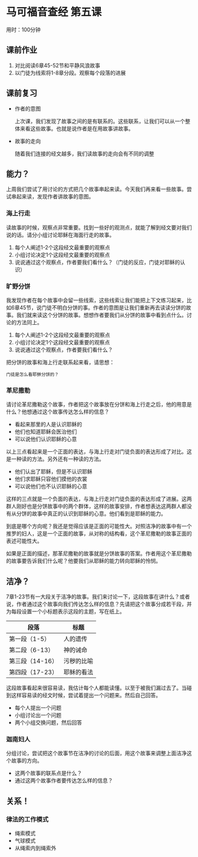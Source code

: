 # 马可福音查经 第五课

用时：100分钟

## 课前作业

1. 对比阅读6章45-52节和平静风浪故事
2. 以门徒为线索将1-8章分段。观察每个段落的进展


## 课前复习

- 作者的意图

  上次课，我们发现了故事之间的是有联系的。这些联系，让我们可以从一个整体来看这些故事。也就是说作者是在用故事讲故事。

- 故事的走向

  随着我们连接的经文越多，我们读故事的走向会有不同的调整

## 能力？

上周我们尝试了用讨论的方式把几个故事串起来读。今天我们再来看一些故事。尝试串起来读，发现作者讲故事的意图。

### 海上行走

读故事的时候，观察点非常重要。找到一些好的观测点，就能了解到经文要对我们说的话。请分小组讨论耶稣在海面行走的故事。

1. 每个人阐述1-2个这段经文最重要的观察点
2. 小组讨论决定1个这段经文最重要的观察点
3. 说说通过这个观察点，作者要我们看什么？（门徒的反应，门徒对耶稣的认识）

### 旷野分饼

我发现作者在每个故事中会留一些线索，这些线索让我们能把上下文练习起来，比如6章45节，说门徒不明白分饼的事。作者的意图是让我们重新再去读读分饼的故事。我们就来读这个分饼的故事。想想作者要我们从分饼的故事中看到点什么。讨论的方法同上。

1. 每个人阐述1-2个这段经文最重要的观察点
2. 小组讨论决定1个这段经文最重要的观察点
3. 说说通过这个观察点，作者要我们看什么？

把分饼的故事和海上行走联系起来看，请思想：

```
门徒是怎么看耶稣分饼的？
```

### 革尼撒勒

请讨论革尼撒勒这个故事，作者把这个故事放在分饼和海上行走之后，他的用意是什么？他想通过这个故事传达怎么样的信息？

- 看起来那里的人是认识耶稣的
- 他们也知道耶稣会医治他们
- 可以说他们认识耶稣的心意

以上三点看起来是一个正面的表达，与海上行走对门徒负面的表达形成了对比。这是一种读的方法。另外还有一种读的方法。

- 他们认出了耶稣，但是不认识耶稣
- 他们求耶稣只容他们摸他的衣裳
- 可以说他们也不认识耶稣的心意

这样的三点就是一个负面的表达，与海上行走对门徒负面的表达形成了进展。这两群人刚好也是分饼故事中的两个群体，这样的故事安排，作者想表达这两群人都没有从分饼的故事中真正的认识到耶稣的心意。他们看到是耶稣的能力。

到底是哪个方向呢？我还是觉得应该是正面的可能性大。对照洁净的故事中有一个推罗的妇人，这是一个正面的故事，从对称的结构看，这个革尼撒勒的故事正面的表述可能性大。

如果是正面的描述，那革尼撒勒的故事就是分饼故事的答案。作者用这个革尼撒勒的故事要告诉我们什么呢？他要我们从耶稣的能力转向耶稣的怜悯。

## 洁净？

7章1-23节有一大段关于洁净的故事。我们来讨论一下，这段故事在讲什么？或者说，作者通过这个故事向我们传达怎么样的信息？先请把这个故事分成若干段，并为每段设置一个小标题表示这段的主题，写在纸上。

| 段落         | 标题    |
| ---------- | ----- |
| 第一段（1-5）   | 人的遗传  |
| 第二段（6-13）  | 神的诫命  |
| 第三段（14-16） | 污秽的比喻 |
| 第四段（17-23） | 耶稣的看法 |

这段故事看起来很容易读，我估计每个人都能读懂。以至于被我们漏过去了。当碰到这样容易读的经文时候，尝试着提出一个问题来。然后自己回答。

- 每个人提出一个问题
- 小组讨论出一个问题
- 两个小组交换问题，然后回答

### 迦南妇人

分组讨论，尝试把这个故事节在洁净的讨论的后面，用这个故事来调整上面洁净这个故事的方向。

- 这两个故事的联系点是什么？
- 通过这两个故事作者要传达怎么样的信息？

## 关系！

### 律法的工作模式

- 绳索模式
- 气球模式
- 从绳索内到绳索外